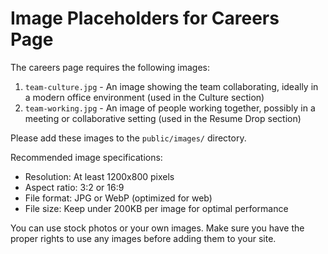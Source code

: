 # Image Placeholders for Careers Page

The careers page requires the following images:

1. `team-culture.jpg` - An image showing the team collaborating, ideally in a modern office environment (used in the Culture section)
2. `team-working.jpg` - An image of people working together, possibly in a meeting or collaborative setting (used in the Resume Drop section)

Please add these images to the `public/images/` directory.

Recommended image specifications:
- Resolution: At least 1200x800 pixels
- Aspect ratio: 3:2 or 16:9
- File format: JPG or WebP (optimized for web)
- File size: Keep under 200KB per image for optimal performance

You can use stock photos or your own images. Make sure you have the proper rights to use any images before adding them to your site. 